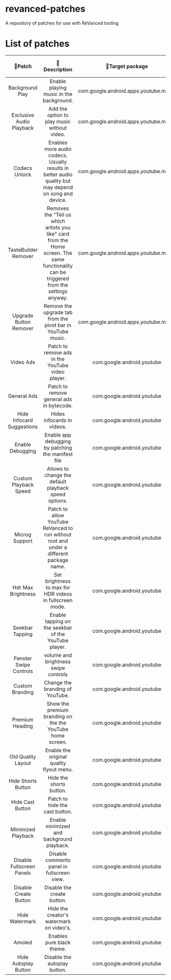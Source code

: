 # revanced-patches

A repository of patches for use with ReVanced tooling

# List of patches
|💊Patch|📜Description|🎯Target package|🏹Target package version|
|:-----:|:-----------:|:--------------:|:----------------------:|
|Background Play|Enable playing music in the background.|com.google.android.apps.youtube.music|5.03.50|
|Exclusive Audio Playback|Add the option to play music without video.|com.google.android.apps.youtube.music|5.03.50|
|Codecs Unlock|Enables more audio codecs. Usually results in better audio quality but may depend on song and device.|com.google.android.apps.youtube.music|5.03.50|
|TasteBuilder Remover|Removes the "Tell us which artists you like" card from the Home screen. The same functionality can be triggered from the settings anyway.|com.google.android.apps.youtube.music|5.03.50|
|Upgrade Button Remover|Remove the upgrade tab from the pivot bar in YouTube music.|com.google.android.apps.youtube.music|5.03.50|
|Video Ads|Patch to remove ads in the YouTube video player.|com.google.android.youtube|17.25.34|
|General Ads|Patch to remove general ads in bytecode.|com.google.android.youtube|17.25.34|
|Hide Infocard Suggestions|Hides infocards in videos.|com.google.android.youtube|17.25.34|
|Enable Debugging|Enable app debugging by patching the manifest file|com.google.android.youtube|all|
|Custom Playback Speed|Allows to change the default playback speed options.|com.google.android.youtube|17.25.34|
|Microg Support|Patch to allow YouTube ReVanced to run without root and under a different package name.|com.google.android.youtube|17.25.34|
|Hdr Max Brightness|Set brightness to max for HDR videos in fullscreen mode.|com.google.android.youtube|17.25.34|
|Seekbar Tapping|Enable tapping on the seekbar of the YouTube player.|com.google.android.youtube|17.25.34|
|Fenster Swipe Controls|volume and brightness swipe controls|com.google.android.youtube|17.25.34|
|Custom Branding|Change the branding of YouTube.|com.google.android.youtube|all|
|Premium Heading|Show the premium branding on the the YouTube home screen.|com.google.android.youtube|all|
|Old Quality Layout|Enable the original quality flyout menu.|com.google.android.youtube|17.25.34|
|Hide Shorts Button|Hide the shorts button.|com.google.android.youtube|17.25.34|
|Hide Cast Button|Patch to hide the cast button.|com.google.android.youtube|all|
|Minimized Playback|Enable minimized and background playback.|com.google.android.youtube|17.25.34|
|Disable Fullscreen Panels|Disable comments panel in fullscreen view.|com.google.android.youtube|17.25.34|
|Disable Create Button|Disable the create button.|com.google.android.youtube|17.25.34|
|Hide Watermark|Hide the creator's watermark on video's.|com.google.android.youtube|17.25.34|
|Amoled|Enables pure black theme.|com.google.android.youtube|17.25.34|
|Hide Autoplay Button|Disable the autoplay button.|com.google.android.youtube|17.25.34|
